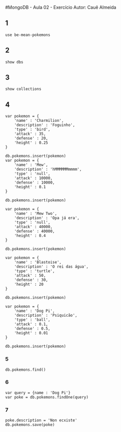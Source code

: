#MongoDB - Aula 02 - Exercício
Autor: Cauê Almeida

## 1
`use be-mean-pokemons`

## 2
`show dbs`

## 3
`show collections`

## 4
```
var pokemon = {
    'name' : 'Charmilion',
    'description' : 'Foguinho',
    'type' : 'bird',
    'attack' : 35,
    'defense' : 20,
    'height' : 0.25
}

db.pokemons.insert(pokemon)
var pokemon = {
    'name' : 'Mew',
    'description' : 'hMMMMMMmmmm',
    'type' : 'null',
    'attack' : 10000,
    'defense' : 10000,
    'height' : 0.1
}

db.pokemons.insert(pokemon)

var pokemon = {
    'name' : 'Mew Two',
    'description' : 'Opa já era',
    'type' : 'null',
    'attack' : 40000,
    'defense' : 40000,
    'height' : 0.4
}

db.pokemons.insert(pokemon)

var pokemon = {
    'name' : 'Blastoise',
    'description' : 'O rei das água',
    'type' : 'turtle',
    'attack' : 50,
    'defense' : 30,
    'height' : 20
}

db.pokemons.insert(pokemon)

var pokemon = {
    'name' : 'Dog Pi',
    'description' : 'Psiquicão',
    'type' : 'ball',
    'attack' : 0.1,
    'defense' : 0.5,
    'height' : 0.01
}

db.pokemons.insert(pokemon)
```

### 5
`db.pokemons.find()`

### 6

```
var query = {name : 'Dog Pi'}
var poke = db.pokemons.findOne(query)
```

### 7

```
poke.description = 'Non ecxiste'
db.pokemons.save(poke)
```